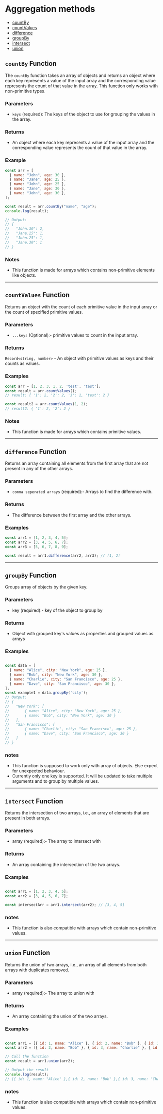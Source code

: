 
# Aggregation methods

 - [countBy](https://github.com/JunaidOfficialNow/array-driver/blob/master/docs/aggregationMethods.md#countby-function)
 - [countValues](https://github.com/JunaidOfficialNow/array-driver/blob/master/docs/aggregationMethods.md#countValues-function)
 - [difference](https://github.com/JunaidOfficialNow/array-driver/blob/master/docs/aggregationMethods.md#difference-function)
 - [groupBy](https://github.com/JunaidOfficialNow/array-driver/blob/master/docs/aggregationMethods.md#groupBy-function)
 - [intersect](https://github.com/JunaidOfficialNow/array-driver/blob/master/docs/aggregationMethods.md#intersect-function)
 - [union](https://github.com/JunaidOfficialNow/array-driver/blob/master/docs/aggregationMethods.md#union-function)
##  `countBy` Function

The `countBy` function takes an array of objects and returns an object where each key represents a value of the input array and the corresponding value represents the count of that value in the array. This function only works with non-primitive types.

### Parameters

- `keys` (required): The keys of the object to use for grouping the values in the array.

### Returns

- An object where each key represents a value of the input array and the corresponding value represents the count of that value in the array.

### Example

```javascript
const arr = [
  { name: "John", age: 30 },
  { name: "Jane", age: 25 },
  { name: "John", age: 25 },
  { name: "Jane", age: 30 },
  { name: "John", age: 30 },
];

const result = arr.countBy("name", "age");
console.log(result);

// Output:
// {
//   "John.30": 2,
//   "Jane.25": 1,
//   "John.25": 1,
//   "Jane.30": 1
// }

```

### Notes
 - This function is made for arrays which contains non-primitive elements like objects.

<hr>


## `countValues` Function

Returns an object with the count of each primitive value in the input array or the count of specified primitive values.


### Parameters

- `...keys` (Optional):- primitive values to count in the input array.

### Returns

`Record<string, number>` - An object with primitive values as keys and their counts as values.

### Examples

```javascript
const arr = [1, 2, 3, 1, 2, 'test', 'test'];
const result = arr.countValues();
// result: { '1': 2, '2': 2, '3': 1, 'test': 2 }

const result2 = arr.countValues(1, 2);
// result2: { '1': 2, '2': 2 }
```

### Notes
- This function is made for arrays which contains primitive values.



 <hr>


## `difference` Function

Returns an array containing all elements from the first array that are not present in any of the other arrays.


### Parameters

- `comma seperated arrays` (required):- Arrays to find the difference with.

### Returns

- The difference between the first array and the other arrays.

### Examples

```javascript
const arr1 = [1, 2, 3, 4, 5];
const arr2 = [3, 4, 5, 6, 7];
const arr3 = [5, 6, 7, 8, 9];

const result = arr1.difference(arr2, arr3); // [1, 2]
```

 <hr>


## `groupBy` Function

Groups array of objects by the given key.


### Parameters

- key (required):- key of the object to group by

### Returns

- Object with grouped key's values as properties and grouped values as arrays

### Examples

```javascript

const data = [
  { name: "Alice", city: "New York", age: 25 },
  { name: "Bob", city: "New York", age: 30 },
  { name: "Charlie", city: "San Francisco", age: 25 },
  { name: "Dave", city: "San Francisco", age: 30 },
];
const example1 = data.groupBy('city');
// Output:
// {
//   "New York": [
//       { name: "Alice", city: "New York", age: 25 },
//       { name: "Bob", city: "New York", age: 30 }
//   ],
//   "San Francisco": [
//       { name: "Charlie", city: "San Francisco", age: 25 },
//       { name: "Dave", city: "San Francisco", age: 30 }
//   ]
// }


```

### notes
- This function is supposed to work only with array of objects. Else expect for unexpected behaviour.
- Currently only one key is supported. It will be updated to take multiple arguments and to group by multiple values.


 <hr>


## `intersect` Function

Returns the intersection of two arrays, i.e., an array of elements that are present in both arrays.


### Parameters

- array (required):- The array to intersect with

### Returns

- An array containing the intersection of the two arrays.

### Examples

```javascript

const arr1 = [1, 2, 3, 4, 5];
const arr2 = [3, 4, 5, 6, 7];

const intersectArr = arr1.intersect(arr2); // [3, 4, 5]


```
### notes
- This function is also compatible with arrays which contain non-primitive values.

 <hr>


## `union` Function

Returns the union of two arrays, i.e., an array of all elements from both arrays with duplicates removed.


### Parameters

- array (required):- The array to union with

### Returns

- An array containing the union of the two arrays.

### Examples

```javascript

const arr1 = [{ id: 1, name: "Alice" }, { id: 2, name: "Bob" }, { id: 3, name: "Charlie" }];
const arr2 = [{ id: 2, name: "Bob" }, { id: 3, name: "Charlie" }, { id: 4, name: "David" }];

// Call the function
const result = arr1.union(arr2);

// Output the result
console.log(result);
// [{ id: 1, name: "Alice" },{ id: 2, name: "Bob" },{ id: 3, name: "Charlie" },{ id: 4, name: "David" }]

```
### notes
- This function is also compatible with arrays which contain non-primitive values.